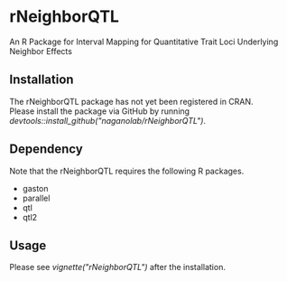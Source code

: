 # rNeighborQTL
An R Package for Interval Mapping for Quantitative Trait Loci Underlying Neighbor Effects  

## Installation
The rNeighborQTL package has not yet been registered in CRAN.  
Please install the package via GitHub by running *devtools::install_github("naganolab/rNeighborQTL")*.  

## Dependency
Note that the rNeighborQTL requires the following R packages.  
- gaston
- parallel
- qtl
- qtl2

## Usage
Please see *vignette("rNeighborQTL")* after the installation.  

